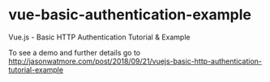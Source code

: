 
# vue-basic-authentication-example

Vue.js - Basic HTTP Authentication Tutorial & Example

To see a demo and further details go to http://jasonwatmore.com/post/2018/09/21/vuejs-basic-http-authentication-tutorial-example